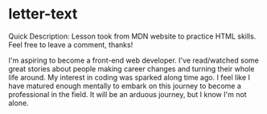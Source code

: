 # letter-text
Quick Description: Lesson took from MDN website to practice HTML skills. Feel free to leave a comment, thanks!

I'm aspiring to become a front-end web developer. I've read/watched some great stories about people making career changes and turning their whole life around. My interest in coding was sparked along time ago. I feel like I have matured enough mentally to embark on this journey to become a professional in the field. It will be an arduous journey, but I know I'm not alone.
